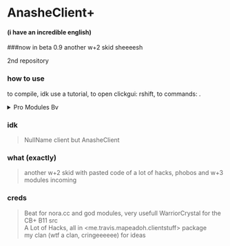 # AnasheClient+ 
#### (i have an incredible english)
###now in beta 0.9
another w+2 skid sheeeesh

2nd repository 

### how to use

to compile, idk use a tutorial, to open clickgui: rshift, to commands: . <br>


<details>
  <summary>Pro Modules Bv</summary> <br>
  Instant Burrow<br>
  w+2 ca<br>
  NewHoleFill, includes Skull mode<br>
  AutoSelfBlock, mode: Webs and Skull <br>
  PvPInfo, announce some events like epearls or obtaining weakness effect <br><br>
</details>

### idk
> NullName client but AnasheClient

### what (exactly)
> another w+2 skid with pasted code of a lot of hacks, phobos and w+3 modules incoming
### creds
> Beat for nora.cc and god modules, very usefull
> WarriorCrystal for the CB+ B11 src <br>
> A Lot of Hacks, all in <me.travis.mapeadoh.clientstuff> package<br>
> my clan (wtf a clan, cringeeeeee) for ideas <br>

